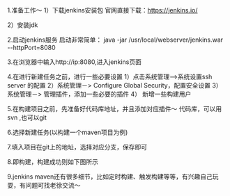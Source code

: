 1.准备工作～
1）下载jenkins安装包
官网直接下载：https://jenkins.io/


2）安装jdk
 
2.启动jenkins服务
启动非常简单：
java -jar /usr/local/webserver/jenkins.war --httpPort=8080
 
3.在浏览器中输入http://ip:8080,进入jenkins页面


4.在进行新建任务之前，进行一些必要设置
1）点击系统管理—>系统设置ssh server 的配置
2）系统管理－> Configure Global Security，配置安全设置
3）     系统管理－> 管理插件，添加一些必要的插件
4）     新增一些构建用户
 
5.在构建项目之前，先准备好代码库地址，并且添加对应插件～
代码库，可以用svn ,也可以git
 
6.选择新建任务(以构建一个maven项目为例)

7.填入项目在git上的地址，选择对应分支，保存即可

8.即构建，构建成功则如下图所示

9.jenkins maven还有很多细节，比如定时构建、触发构建等等，有兴趣自己玩耍，有问题可找老徐交流～